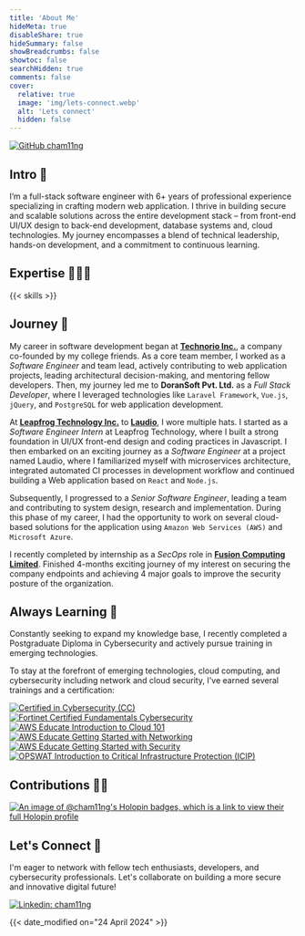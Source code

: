 ```yaml
---
title: 'About Me'
hideMeta: true
disableShare: true
hideSummary: false
showBreadcrumbs: false
showtoc: false
searchHidden: true
comments: false
cover:
  relative: true
  image: 'img/lets-connect.webp'
  alt: 'Lets connect'
  hidden: false
---
```


[![GitHub cham11ng](https://img.shields.io/github/followers/cham11ng?label=Follow%20cham11ng&style=social#center)](https://github.com/cham11ng)

## Intro 🙏

I’m a full-stack software engineer with 6+ years of professional experience specializing in crafting modern web application. I thrive in building secure and scalable solutions across the entire development stack – from front-end UI/UX design to back-end development, database systems and, cloud technologies. My journey encompasses a blend of technical leadership, hands-on development, and a commitment to continuous learning.

## Expertise 👨🏻‍💻

{{< skills >}}

## Journey 🚀

My career in software development began at **[Technorio Inc.](https://technorio.com/)**, a company co-founded by my college friends. As a core team member, I worked as a _Software Engineer_ and team lead, actively contributing to web application projects, leading architectural decision-making, and mentoring fellow developers. Then, my journey led me to **DoranSoft Pvt. Ltd.** as a _Full Stack Developer_, where I leveraged technologies like `Laravel Framework`, `Vue.js`, `jQuery`, and `PostgreSQL` for web application development.

At **[Leapfrog Technology Inc.](https://www.lftechnology.com/)** to **[Laudio](https://www.laudio.com/)**, I wore multiple hats. I started as a _Software Engineer Intern_ at Leapfrog Technology, where I built a strong foundation in UI/UX front-end design and coding practices in Javascript. I then embarked on an exciting journey as a _Software Engineer_ at a project named Laudio, where I familiarized myself with microservices architecture, integrated automated CI processes in development workflow and continued building a Web application based on `React` and `Node.js`.

Subsequently, I progressed to a _Senior Software Engineer_, leading a team and contributing to system design, research and implementation. During this phase of my career, I had the opportunity to work on several cloud-based solutions for the application using `Amazon Web Services (AWS)` and `Microsoft Azure`.

I recently completed by internship as a _SecOps_ role in **[Fusion Computing Limited](https://fusioncomputing.ca/)**. Finished 4-months exciting journey of my interest on securing the company endpoints and achieving 4 major goals to improve the security posture of the organization.

## Always Learning 🎯

Constantly seeking to expand my knowledge base, I recently completed a Postgraduate Diploma in Cybersecurity and actively pursue training in emerging technologies.

To stay at the forefront of emerging technologies, cloud computing, and cybersecurity including network and cloud security, I've earned several trainings and a certification:

<div class="training-section">

[![Certified in Cybersecurity (CC)](https://images.credly.com/size/100x100/images/2030e43f-8003-4d4b-9630-847add403c87/image.png)](http://www.credly.com/badges/e801a6c7-8965-458d-8447-477056ea59d6 'Certified in Cybersecurity (CC)')
[![Fortinet Certified Fundamentals Cybersecurity](https://images.credly.com/size/100x100/images/22a0ece5-ff05-4594-8320-25e55e9ae203/image.png)](http://www.credly.com/badges/3c89be10-ff93-4e71-b75c-2def97edee30 'Fortinet Certified Fundamentals Cybersecurity')
[![AWS Educate Introduction to Cloud 101](https://images.credly.com/size/100x100/images/8d67bbf4-128b-4141-b5f1-1bc61bbfbaa6/image.png)](http://www.credly.com/badges/276cc329-2607-4cf0-98cc-bf2f44919b0a 'AWS Educate Introduction to Cloud 101')
[![AWS Educate Getting Started with Networking](https://images.credly.com/size/100x100/images/979e42e2-1d32-4d21-97ea-53d991ea50fb/image.png)](http://www.credly.com/badges/6034d84b-c6cd-42a4-ae54-b9462f204b81 'AWS Educate Getting Started with Networking')
[![AWS Educate Getting Started with Security](https://images.credly.com/size/100x100/images/80845928-d1f8-4549-ae9d-27676fba897e/image.png)](http://www.credly.com/badges/bcabca52-a06d-4bfa-bd19-002e0a73dadc 'AWS Educate Getting Started with Security')
[![OPSWAT Introduction to Critical Infrastructure Protection (ICIP)](https://images.credly.com/size/100x100/images/f9f3c533-9b5a-47eb-8a3e-5734663116c0/image.png)](http://www.credly.com/badges/cf60fc47-d5cf-4237-b496-7a3f21c571c9 'OPSWAT Introduction to Critical Infrastructure Protection (ICIP)')

</div>

## Contributions 🧑‍💻

[![An image of @cham11ng's Holopin badges, which is a link to view their full Holopin profile](https://holopin.me/cham11ng)](https://holopin.io/@cham11ng)

## Let's Connect 🤝

I'm eager to network with fellow tech enthusiasts, developers, and cybersecurity professionals. Let's collaborate on building a more secure and innovative digital future!

[![Linkedin: cham11ng](https://img.shields.io/badge/-cham11ng-blue?style=flat-square&logo=Linkedin&logoColor=white&link=https://www.linkedin.com/in/cham11ng/#center)](https://www.linkedin.com/in/cham11ng/)

{{< date_modified on="24 April 2024" >}}
